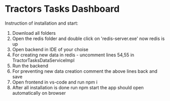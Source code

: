 # Tractors Tasks Dashboard
Instruction of installation and start:
1. Download all folders
2. Open the redis folder and double click on 'redis-server.exe'
   now redis is up
3. Open backend in IDE of your choise 
4. For creating new data in redis - uncomment lines 54,55 in TractorTasksDataServiceImpl
5. Run the backend
6. For preventing new data creation comment the above lines back and save
7. Open frontend in vs-code and run npm i
8. After all installation is done run npm start
   the app should open automatically on browser
